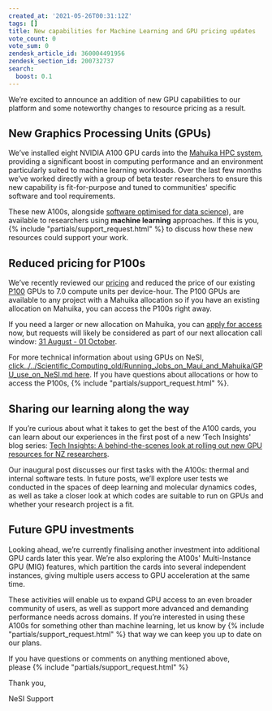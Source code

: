 ```yaml
---
created_at: '2021-05-26T00:31:12Z'
tags: []
title: New capabilities for Machine Learning and GPU pricing updates
vote_count: 0
vote_sum: 0
zendesk_article_id: 360004491956
zendesk_section_id: 200732737
search:
  boost: 0.1
---
```


We’re excited to announce an addition of new GPU capabilities to our
platform and some noteworthy changes to resource pricing as a result.

## New Graphics Processing Units (GPUs)

We’ve installed eight NVIDIA A100 GPU cards into the
[Mahuika HPC system](Mahuika.md),
providing a significant boost in computing performance and an
environment particularly suited to machine learning workloads. Over the
last few months we’ve worked directly with a group of beta tester
researchers to ensure this new capability is fit-for-purpose and tuned
to communities' specific software and tool requirements.

These new A100s, alongside
[software optimised for data science](What_software_environments_on_NeSI_are_optimised_for_Machine_Learning_and_data_science.md)),
are available to researchers using **machine learning** approaches. If
this is you, {% include "partials/support_request.html" %} to
discuss how these new resources could support your work.

## Reduced pricing for P100s

We’ve recently reviewed our
[pricing](What_is_an_allocation.md)
and reduced the price of our existing
[P100](https://www.nvidia.com/en-us/data-center/tesla-p100/) GPUs to 7.0
compute units per device-hour. The P100 GPUs are available to any
project with a Mahuika allocation so if you have an existing allocation
on Mahuika, you can access the P100s right away.

If you need a larger or new allocation on Mahuika, you can [apply for
access](https://www.nesi.org.nz/services/applyforaccess) now, but
requests will likely be considered as part of our next allocation call
window: [31 August - 01
October](https://www.nesi.org.nz/services/high-performance-computing-and-analytics/guidelines/allocations-allocation-classes-review#window).

For more technical information about using GPUs on NeSI, [click../../Scientific_Computing_old/Running_Jobs_on_Maui_and_Mahuika/GPU_use_on_NeSI.md
here](../../Scientific_Computing/Running_Jobs_on_Maui_and_Mahuika/GPU_use_on_NeSI.md).
If you have questions about allocations or how to access the P100s,
{% include "partials/support_request.html" %}.

## Sharing our learning along the way

If you’re curious about what it takes to get the best of the A100 cards,
you can learn about our experiences in the first post of a new ‘Tech
Insights' blog series: [Tech Insights: A behind-the-scenes look at
rolling out new GPU resources for NZ
researchers](https://www.nesi.org.nz/case-studies/tech-insights-behind-scenes-look-rolling-out-new-gpu-resources-nz-researchers).

Our inaugural post discusses our first tasks with the A100s: thermal and
internal software tests. In future posts, we’ll explore user tests we
conducted in the spaces of deep learning and molecular dynamics codes,
as well as take a closer look at which codes are suitable to run on GPUs
and whether your research project is a fit.

## Future GPU investments

Looking ahead, we’re currently finalising another investment into
additional GPU cards later this year. We’re also exploring the A100s'
Multi-Instance GPU (MIG) features, which partition the cards into
several independent instances, giving multiple users access to GPU
acceleration at the same time.

These activities will enable us to expand GPU access to an even broader
community of users, as well as support more advanced and demanding
performance needs across domains. If you’re interested in using these
A100s for something other than machine learning, let us know by
{% include "partials/support_request.html" %}
that way we can keep you up to date on our plans.

If you have questions or comments on anything mentioned above,
please {% include "partials/support_request.html" %}

Thank you,

NeSI Support
